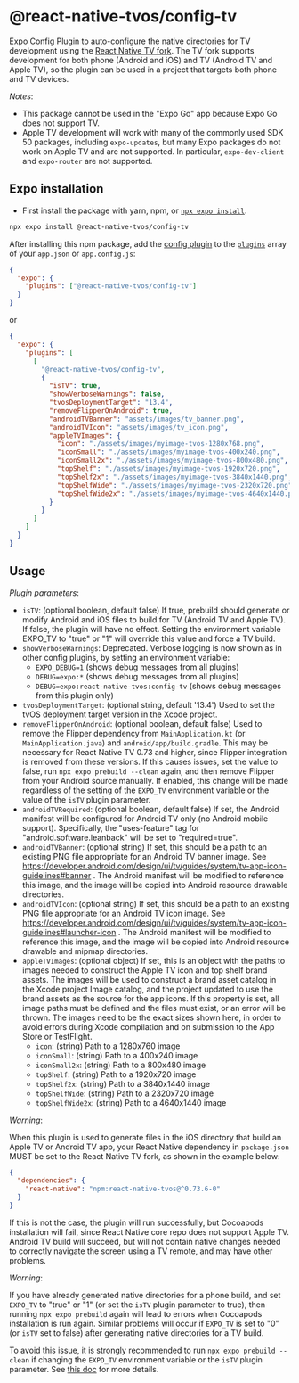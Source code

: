 # @react-native-tvos/config-tv

Expo Config Plugin to auto-configure the native directories for TV development using the [React Native TV fork](https://github.com/react-native-tvos/react-native-tvos). The TV fork supports development for both phone (Android and iOS) and TV (Android TV and Apple TV), so the plugin can be used in a project that targets both phone and TV devices.

_Notes_:

- This package cannot be used in the "Expo Go" app because Expo Go does not support TV.
- Apple TV development will work with many of the commonly used SDK 50 packages, including `expo-updates`, but many Expo packages do not work on Apple TV and are not supported. In particular, `expo-dev-client` and `expo-router` are not supported.

## Expo installation

- First install the package with yarn, npm, or [`npx expo install`](https://docs.expo.io/workflow/expo-cli/#expo-install).

```sh
npx expo install @react-native-tvos/config-tv
```

After installing this npm package, add the [config plugin](https://docs.expo.io/guides/config-plugins/) to the [`plugins`](https://docs.expo.io/versions/latest/config/app/#plugins) array of your `app.json` or `app.config.js`:

```json
{
  "expo": {
    "plugins": ["@react-native-tvos/config-tv"]
  }
}
```

or

```json
{
  "expo": {
    "plugins": [
      [
        "@react-native-tvos/config-tv",
        {
          "isTV": true,
          "showVerboseWarnings": false,
          "tvosDeploymentTarget": "13.4",
          "removeFlipperOnAndroid": true,
          "androidTVBanner": "assets/images/tv_banner.png",
          "androidTVIcon": "assets/images/tv_icon.png",
          "appleTVImages": {
            "icon": "./assets/images/myimage-tvos-1280x768.png",
            "iconSmall": "./assets/images/myimage-tvos-400x240.png",
            "iconSmall2x": "./assets/images/myimage-tvos-800x480.png",
            "topShelf": "./assets/images/myimage-tvos-1920x720.png",
            "topShelf2x": "./assets/images/myimage-tvos-3840x1440.png",
            "topShelfWide": "./assets/images/myimage-tvos-2320x720.png",
            "topShelfWide2x": "./assets/images/myimage-tvos-4640x1440.png"
          }
        }
      ]
    ]
  }
}
```

## Usage

_Plugin parameters_:

- `isTV`: (optional boolean, default false) If true, prebuild should generate or modify Android and iOS files to build for TV (Android TV and Apple TV). If false, the plugin will have no effect. Setting the environment variable EXPO_TV to "true" or "1" will override this value and force a TV build.
- `showVerboseWarnings`: Deprecated. Verbose logging is now shown as in other config plugins, by setting an environment variable:
  - `EXPO_DEBUG=1` (shows debug messages from all plugins)
  - `DEBUG=expo:*` (shows debug messages from all plugins)
  - `DEBUG=expo:react-native-tvos:config-tv` (shows debug messages from this plugin only)
- `tvosDeploymentTarget`: (optional string, default '13.4') Used to set the tvOS deployment target version in the Xcode project.
- `removeFlipperOnAndroid`: (optional boolean, default false) Used to remove the Flipper dependency from `MainApplication.kt` (or `MainApplication.java`) and `android/app/build.gradle`. This may be necessary for React Native TV 0.73 and higher, since Flipper integration is removed from these versions. If this causes issues, set the value to false, run `npx expo prebuild --clean` again, and then remove Flipper from your Android source manually. If enabled, this change will be made regardless of the setting of the `EXPO_TV` environment variable or the value of the `isTV` plugin parameter.
- `androidTVRequired`: (optional boolean, default false) If set, the Android manifest will be configured for Android TV only (no Android mobile support). Specifically, the "uses-feature" tag for "android.software.leanback" will be set to "required=true".
- `androidTVBanner`: (optional string) If set, this should be a path to an existing PNG file appropriate for an Android TV banner image. See https://developer.android.com/design/ui/tv/guides/system/tv-app-icon-guidelines#banner . The Android manifest will be modified to reference this image, and the image will be copied into Android resource drawable directories.
- `androidTVIcon`: (optional string) If set, this should be a path to an existing PNG file appropriate for an Android TV icon image. See https://developer.android.com/design/ui/tv/guides/system/tv-app-icon-guidelines#launcher-icon . The Android manifest will be modified to reference this image, and the image will be copied into Android resource drawable and mipmap directories.
- `appleTVImages`: (optional object) If set, this is an object with the paths to images needed to construct the Apple TV icon and top shelf brand assets. The images will be used to construct a brand asset catalog in the Xcode project Image catalog, and the project updated to use the brand assets as the source for the app icons. If this property is set, all image paths must be defined and the files must exist, or an error will be thrown. The images need to be the exact sizes shown here, in order to avoid errors during Xcode compilation and on submission to the App Store or TestFlight.
  - `icon`: (string) Path to a 1280x760 image
  - `iconSmall`: (string) Path to a 400x240 image
  - `iconSmall2x`: (string) Path to a 800x480 image
  - `topShelf`: (string) Path to a 1920x720 image
  - `topShelf2x`: (string) Path to a 3840x1440 image
  - `topShelfWide`: (string) Path to a 2320x720 image
  - `topShelfWide2x`: (string) Path to a 4640x1440 image

_Warning_:

When this plugin is used to generate files in the iOS directory that build an Apple TV or Android TV app, your React Native dependency in `package.json` MUST be set to the React Native TV fork, as shown in the example below:

```json
{
  "dependencies": {
    "react-native": "npm:react-native-tvos@^0.73.6-0"
  }
}
```

If this is not the case, the plugin will run successfully, but Cocoapods installation will fail, since React Native core repo does not support Apple TV. Android TV build will succeed, but will not contain native changes needed to correctly navigate the screen using a TV remote, and may have other problems.

_Warning_:

If you have already generated native directories for a phone build, and set `EXPO_TV` to "true" or "1" (or set the `isTV` plugin parameter to true), then running `npx expo prebuild` again will lead to errors when Cocoapods installation is run again. Similar problems will occur if `EXPO_TV` is set to "0" (or `isTV` set to false) after generating native directories for a TV build.

To avoid this issue, it is strongly recommended to run `npx expo prebuild --clean` if changing the `EXPO_TV` environment variable or the `isTV` plugin parameter. See [this doc](https://docs.expo.dev/workflow/prebuild/#clean) for more details.
